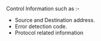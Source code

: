 Control Information such as :-
- Source and Destination address.
- Error detection code.
- Protocol related information